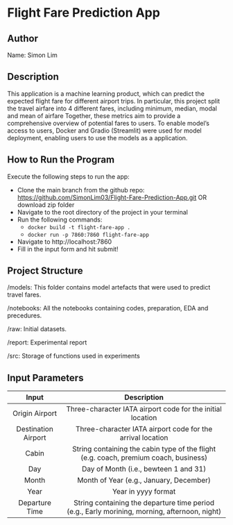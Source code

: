 # Flight Fare Prediction App

## Author
Name: Simon Lim

## Description
This application is a machine learning product, which can predict the expected flight fare for different airport trips. 
In particular, this project split the travel airfare into 4 different fares, including minimum, median, modal and mean of airfare
Together, these metrics aim to provide a comprehensive overview of potential fares to users.
To enable model’s access to users, Docker and Gradio (Streamlit) were used for model deployment, enabling users to use the models as a application.


## How to Run the Program
Execute the following steps to run the app:
- Clone the main branch from the github repo:  https://github.com/SimonLim03/Flight-Fare-Prediction-App.git OR download zip folder
- Navigate to the root directory of the project in your terminal 
- Run the following commands:
    - `docker build -t flight-fare-app .`
    - `docker run -p 7860:7860 flight-fare-app`
- Navigate to http://localhost:7860
- Fill in the input form and hit submit!

## Project Structure
<p>
/models: This folder contains model artefacts that were used to predict travel fares.
</p>

<p>
/notebooks: All the notebooks containing codes, preparation, EDA and precedures. 
</p>

<p>
/raw: Initial datasets.
</p>

<p>
/report: Experimental report
</p>

<p>
/src: Storage of functions used in experiments
</p>

## Input Parameters

| Input | Description | 
|:------------:|:------------:|
| Origin Airport | Three-character IATA airport code for the initial location | 
| Destination Airport | Three-character IATA airport code for the arrival location | 
| Cabin | String containing the cabin type of the flight (e.g. coach, premium coach, business) |
| Day | Day of Month (i.e., bewteen 1 and 31) |
| Month | Month of Year (e.g., January, December) | 
| Year | Year in yyyy format | Andrew Fuller |
| Departure Time | String containing the departure time period (e.g., Early morining, morning, afternoon, night) | 
